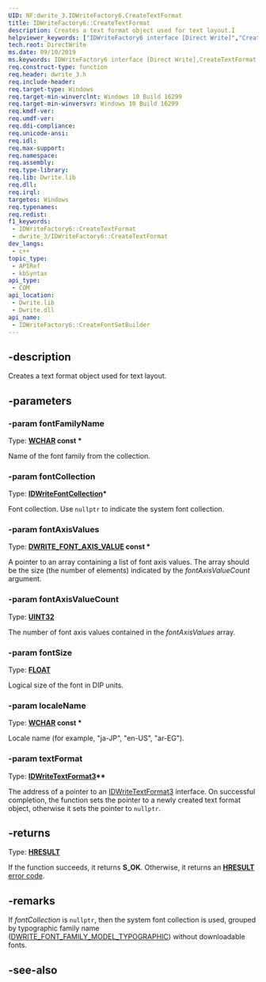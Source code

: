 ```yaml
---
UID: NF:dwrite_3.IDWriteFactory6.CreateTextFormat
title: IDWriteFactory6::CreateTextFormat
description: Creates a text format object used for text layout.I
helpviewer_keywords: ["IDWriteFactory6 interface [Direct Write]","CreateTextFormat method","IDWriteFactory6.CreateTextFormat","IDWriteFactory6::CreateTextFormat","CreateTextFormat","CreateTextFormat method [Direct Write]","CreateTextFormat method [Direct Write]","IDWriteFactory6 interface","directwrite.idwritefactory6_createtextformat","dwrite_3/IDWriteFactory6::CreateTextFormat"]
tech.root: DirectWrite
ms.date: 09/10/2019
ms.keywords: IDWriteFactory6 interface [Direct Write],CreateTextFormat method, IDWriteFactory6.CreateTextFormat, IDWriteFactory6::CreateTextFormat, CreateTextFormat, CreateTextFormat method [Direct Write], CreateTextFormat method [Direct Write],IDWriteFactory6 interface, directwrite.idwritefactory6_createtextformat, dwrite_3/IDWriteFactory6::CreateTextFormat
req.construct-type: function
req.header: dwrite_3.h
req.include-header: 
req.target-type: Windows
req.target-min-winverclnt: Windows 10 Build 16299
req.target-min-winversvr: Windows 10 Build 16299
req.kmdf-ver: 
req.umdf-ver: 
req.ddi-compliance: 
req.unicode-ansi: 
req.idl: 
req.max-support: 
req.namespace: 
req.assembly: 
req.type-library: 
req.lib: Dwrite.lib
req.dll: 
req.irql: 
targetos: Windows
req.typenames: 
req.redist: 
f1_keywords:
 - IDWriteFactory6::CreateTextFormat
 - dwrite_3/IDWriteFactory6::CreateTextFormat
dev_langs:
 - c++
topic_type:
 - APIRef
 - kbSyntax
api_type:
 - COM
api_location:
 - Dwrite.lib
 - Dwrite.dll
api_name:
 - IDWriteFactory6::CreateFontSetBuilder
---
```


## -description

Creates a text format object used for text layout.

## -parameters

### -param fontFamilyName

Type: **[WCHAR](/windows/win32/winprog/windows-data-types) const \***

Name of the font family from the collection.

### -param fontCollection

Type: **[IDWriteFontCollection](../dwrite/nn-dwrite-idwritefontcollection.md)\***

Font collection. Use `nullptr` to indicate the system font collection.

### -param fontAxisValues

Type: **[DWRITE_FONT_AXIS_VALUE](./ns-dwrite_3-dwrite_font_axis_value.md) const \***

A pointer to an array containing a list of font axis values. The array should be the size (the number of elements) indicated by the *fontAxisValueCount* argument.

### -param fontAxisValueCount

Type: **[UINT32](/windows/win32/winprog/windows-data-types)**

The number of font axis values contained in the *fontAxisValues* array.

### -param fontSize

Type: **[FLOAT](/windows/win32/winprog/windows-data-types)**

Logical size of the font in DIP units.

### -param localeName

Type: **[WCHAR](/windows/win32/winprog/windows-data-types) const \***

Locale name (for example, "ja-JP", "en-US", "ar-EG").

### -param textFormat

Type: **[IDWriteTextFormat3](./nn-dwrite_3-idwritetextformat3.md)\*\***

The address of a pointer to an [IDWriteTextFormat3](./nn-dwrite_3-idwritetextformat3.md) interface. On successful completion, the function sets the pointer to a newly created text format object, otherwise it sets the pointer to `nullptr`.

## -returns

Type: **[HRESULT](/windows/win32/com/structure-of-com-error-codes)**

If the function succeeds, it returns **S_OK**. Otherwise, it returns an [**HRESULT**](/windows/win32/com/structure-of-com-error-codes) [error code](/windows/win32/com/com-error-codes-10).

## -remarks

If *fontCollection* is `nullptr`, then the system font collection is used, grouped by typographic family name ([DWRITE_FONT_FAMILY_MODEL_TYPOGRAPHIC](./ne-dwrite_3-dwrite_font_family_model.md)) without downloadable fonts.

## -see-also
